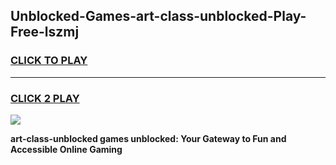 
## Unblocked-Games-art-class-unblocked-Play-Free-lszmj
<h3>
<a href="https://premium76.site?title=art-class-unblocked&ref=18A1">CLICK TO PLAY</a></h3>
<hr>

<h3>
<a href="https://premium76.site?title=art-class-unblocked&ref=18A1">CLICK 2 PLAY</a>
  
</h3>

<a href="https://premium76.site?title=art-class-unblocked&ref=18A1"><img src="https://clearcache.store/games.png"></a>


**art-class-unblocked games unblocked: Your Gateway to Fun and Accessible Online Gaming**
